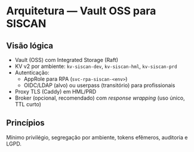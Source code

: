 # Arquitetura — Vault OSS para SISCAN

## Visão lógica
- Vault (OSS) com Integrated Storage (Raft)
- KV v2 por ambiente: `kv-siscan-dev`, `kv-siscan-hml`, `kv-siscan-prd`
- Autenticação:
  - AppRole para RPA (`svc-rpa-siscan-<env>`)
  - OIDC/LDAP (alvo) ou userpass (transitório) para profissionais
- Proxy TLS (Caddy) em HML/PRD
- Broker (opcional, recomendado) com *response wrapping* (uso único, TTL curto)

## Princípios
Mínimo privilégio, segregação por ambiente, tokens efêmeros, auditoria e LGPD.
